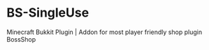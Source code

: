 BS-SingleUse
============

Minecraft Bukkit Plugin | Addon for most player friendly shop plugin BossShop
